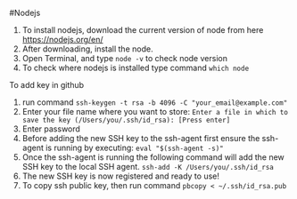 #Nodejs

1. To install nodejs, download the current version of node from here https://nodejs.org/en/
2. After downloading, install the node.
3. Open Terminal, and type `node -v` to check node version
4. To check where nodejs is installed type command `which node`

To add key in github

1. run command `ssh-keygen -t rsa -b 4096 -C "your_email@example.com"`
2. Enter your file name where you want to store: `Enter a file in which to save the key (/Users/you/.ssh/id_rsa): [Press enter]`
3. Enter password
4. Before adding the new SSH key to the ssh-agent first ensure the ssh-agent is running by executing: `eval "$(ssh-agent -s)"`
5. Once the ssh-agent is running the following command will add the new SSH key to the local SSH agent. `ssh-add -K /Users/you/.ssh/id_rsa`
6. The new SSH key is now registered and ready to use!
7. To copy ssh public key, then run command ```pbcopy < ~/.ssh/id_rsa.pub```
